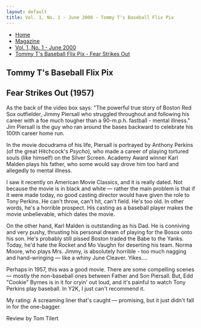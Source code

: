 ```yaml
---
layout: default
title: Vol. 1, No. 1 - June 2000 - Tommy T's Baseball Flix Pix
---
```

<nav class="breadcrumb" aria-label="breadcrumbs">
  <ul>
    <li><a href="{{ site.url }}{{ site.baseurl }}/index.html">Home</a></li>
    <li><a href="../magazine.html">Magazine</a></li>
    <li><a href="bi_vol_1_no_1_home.html">Vol. 1, No. 1 - June 2000</a></li>
    <li class="is-active"><a href="#" aria-current="page">Tommy T's Baseball Flix Pix - Fear Strikes Out</a></li>
  </ul>
</nav>

<section class="storycontent">
  <h1>Tommy T's Baseball Flix Pix </h1>
  <h2>Fear Strikes Out  (1957)</h2>

  <p>
    As the back of the video box says: &quot;The powerful true story of Boston Red Sox outfielder, Jimmy Piersall who struggled throughout and following his career with a foe much tougher than a 90-m.p.h. fastball - mental illness.&quot; Jim Piersall is the guy who ran around the bases backward to celebrate his 100th career home run.
  </p>

  <p>
    In the movie docudrama of his life, Piersall is portrayed by Anthony Perkins (of the great Hitchcock's <em>Psycho</em>), who made a career of playing tortured souls (like himself) on the Silver Screen. Academy Award winner Karl Malden plays his father, who some would say drove him too hard and allegedly to mental illness.
  </p>

  <p>
    I saw it recently on American Movie Classics, and it is really dated. Not because the movie is in black and white &mdash; rather the main problem is that if it were made today, no good casting director would have given the role to Tony Perkins. He can't throw, can't hit, can't field. He's too old. In other words, he's a horrible prospect. His casting as a baseball player makes the movie unbelievable, which dates the movie.
  </p>

  <p>
    On the other hand, Karl Malden is outstanding as his Dad. He is conniving and very pushy, thrusting his personal dream of playing for the Bosox onto his son. He's probably still pissed Boston traded the Babe to the Yanks. Today, he'd hate the Rocket and Mo Vaughn for deserting his team. Norma Moore, who plays Mrs. Jimmy, is absolutely horrible - too much nagging and hand-wringing &mdash; like a whiny June Cleaver. Yikes....
  </p>

  <p>
    Perhaps in 1957, this was a good movie. There are some compelling scenes &mdash; mostly the non-baseball ones between Father and Son Piersall. But, Edd &quot;Cookie&quot; Byrnes is in it for cryin' out loud, and it's painful to watch Tony Perkins play baseball. In Y2K, I just can't recommend it.
  </p>

  <p>
  My rating: A screaming liner that's caught &mdash; promising, but it just didn't fall in for the one-bagger.
  </p>

  <p>
    Review by Tom Tilert
  </p>
</section>
